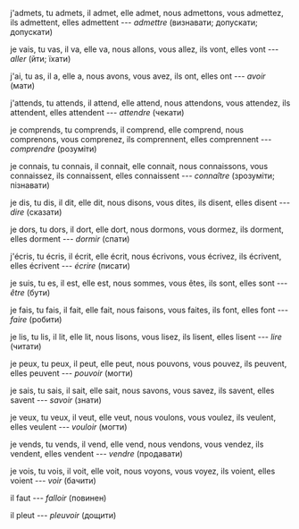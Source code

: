 j'admets,
tu admets,
il admet,
elle admet,
nous admettons,
vous admettez,
ils admettent,
elles admettent --- *admettre* (визнавати; допускати; допускати)



je vais,
tu vas,
il va,
elle va,
nous allons,
vous allez,
ils vont,
elles vont --- *aller* (йти; їхати)



j'ai,
tu as,
il a,
elle a,
nous avons,
vous avez,
ils ont,
elles ont --- *avoir* (мати)



j'attends,
tu attends,
il attend,
elle attend,
nous attendons,
vous attendez,
ils attendent,
elles attendent --- *attendre* (чекати)



je comprends,
tu comprends,
il comprend,
elle comprend,
nous comprenons,
vous comprenez,
ils comprennent,
elles comprennent --- *comprendre* (розуміти)



je connais,
tu connais,
il connait,
elle connait,
nous connaissons,
vous connaissez,
ils connaissent,
elles connaissent --- *connaître* (зрозуміти; пізнавати)



je dis,
tu dis,
il dit,
elle dit,
nous disons,
vous dites,
ils disent,
elles disent --- *dire* (сказати)



je dors,
tu dors,
il dort,
elle dort,
nous dormons,
vous dormez,
ils dorment,
elles dorment --- *dormir* (спати)



j'écris,
tu écris,
il écrit,
elle écrit,
nous écrivons,
vous écrivez,
ils écrivent,
elles écrivent --- *écrire* (писати)



je suis,
tu es,
il est,
elle est,
nous sommes,
vous êtes,
ils sont,
elles sont --- *être* (бути)



je fais,
tu fais,
il fait,
elle fait,
nous faisons,
vous faites,
ils font,
elles font --- *faire* (робити)



je lis,
tu lis,
il lit,
elle lit,
nous lisons,
vous lisez,
ils lisent,
elles lisent --- *lire* (читати)



je peux,
tu peux,
il peut,
elle peut,
nous pouvons,
vous pouvez,
ils peuvent,
elles peuvent --- *pouvoir* (могти)



je sais,
tu sais,
il sait,
elle sait,
nous savons,
vous savez,
ils savent,
elles savent --- *savoir* (знати)



je veux,
tu veux,
il veut,
elle veut,
nous voulons,
vous voulez,
ils veulent,
elles veulent --- *vouloir* (могти)



je vends,
tu vends,
il vend,
elle vend,
nous vendons,
vous vendez,
ils vendent,
elles vendent --- *vendre* (продавати)



je vois,
tu vois,
il voit,
elle voit,
nous voyons,
vous voyez,
ils voient,
elles voient --- *voir* (бачити)



il faut --- *falloir* (повинен)



il pleut --- *pleuvoir* (дощити)